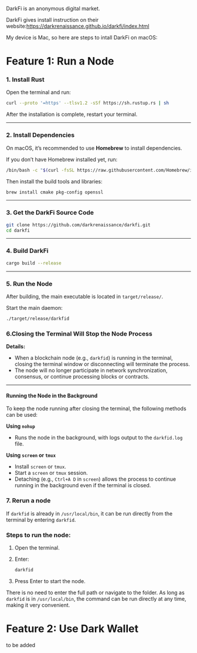 DarkFi is an anonymous digital market. 

DarkFi gives install instruction on their website:https://darkrenaissance.github.io/darkfi/index.html


My device is Mac, so here are steps to intall DarkFi on macOS:


# Feature 1: Run a Node 

### 1. Install Rust

Open the terminal and run:

```bash
curl --proto '=https' --tlsv1.2 -sSf https://sh.rustup.rs | sh
```

After the installation is complete, restart your terminal.

---

### 2. Install Dependencies

On macOS, it’s recommended to use **Homebrew** to install dependencies.

If you don’t have Homebrew installed yet, run:

```bash
/bin/bash -c "$(curl -fsSL https://raw.githubusercontent.com/Homebrew/install/HEAD/install.sh)"
```

Then install the build tools and libraries:

```bash
brew install cmake pkg-config openssl
```

---

### 3. Get the DarkFi Source Code

```bash
git clone https://github.com/darkrenaissance/darkfi.git
cd darkfi
```

---

### 4. Build DarkFi

```bash
cargo build --release
```

---

### 5. Run the Node

After building, the main executable is located in `target/release/`.

Start the main daemon:

```bash
./target/release/darkfid
```



### 6.Closing the Terminal Will Stop the Node Process

**Details:**

* When a blockchain node (e.g., `darkfid`) is running in the terminal, closing the terminal window or disconnecting will terminate the process.
* The node will no longer participate in network synchronization, consensus, or continue processing blocks or contracts.

---

#### Running the Node in the Background

To keep the node running after closing the terminal, the following methods can be used:

**Using `nohup`**

   * Runs the node in the background, with logs output to the `darkfid.log` file.

**Using `screen` or `tmux`**

   * Install `screen` or `tmux`.
   * Start a `screen` or `tmux` session.
   * Detaching (e.g., `Ctrl+A D` in `screen`) allows the process to continue running in the background even if the terminal is closed.


### 7. Rerun a node 

If `darkfid` is already in `/usr/local/bin`, it can be run directly from the terminal by entering `darkfid`.

### Steps to run the node:

1. Open the terminal.
2. Enter:

   ```bash
   darkfid
   ```
3. Press Enter to start the node.

There is no need to enter the full path or navigate to the folder. As long as `darkfid` is in `/usr/local/bin`, the command can be run directly at any time, making it very convenient.


# Feature 2: Use Dark Wallet

to be added


